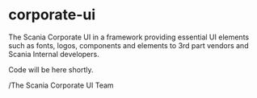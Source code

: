# corporate-ui
The Scania Corporate UI in a framework providing essential UI elements such as fonts, logos, components and elements to 3rd part vendors and Scania Internal developers.

Code will be here shortly.

/The Scania Corporate UI Team
